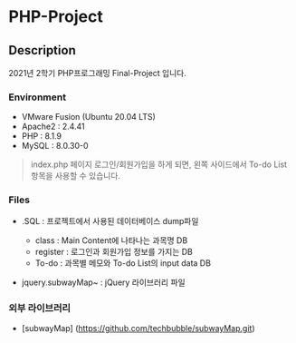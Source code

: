 # PHP-Project

## Description

2021년 2학기 PHP프로그래밍 Final-Project 입니다.

### Environment

- VMware Fusion (Ubuntu 20.04 LTS)
- Apache2 : 2.4.41
- PHP : 8.1.9
- MySQL : 8.0.30-0

> index.php 페이지 로그인/회원가입을 하게 되면, 왼쪽 사이드에서 To-do List 항목을 사용할 수 있습니다.

### Files

- .SQL : 프로젝트에서 사용된 데이터베이스 dump파일

  - class : Main Content에 나타나는 과목명 DB
  - register : 로그인과 회원가입 정보를 가지는 DB
  - To-do : 과목별 메모와 To-do List의 input data DB

- jquery.subwayMap~ : jQuery 라이브러리 파일

### 외부 라이브러리

- [subwayMap] (https://github.com/techbubble/subwayMap.git)
